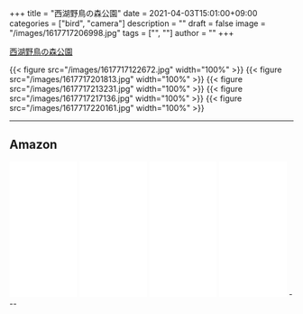 ﻿+++
title = "西湖野鳥の森公園"
date = 2021-04-03T15:01:00+09:00
categories = ["bird", "camera"]
description = ""
draft = false
image = "/images/1617717206998.jpg"
tags = ["", ""]
author = ""
+++


[西湖野鳥の森公園](https://fujisan.ne.jp/pages/345/)

{{< figure src="/images/1617717122672.jpg" width="100%" >}}
{{< figure src="/images/1617717201813.jpg" width="100%" >}}
{{< figure src="/images/1617717213231.jpg" width="100%" >}}
{{< figure src="/images/1617717217136.jpg" width="100%" >}}
{{< figure src="/images/1617717220161.jpg" width="100%" >}}




---

## Amazon

<iframe style="width:120px;height:240px;" marginwidth="0" marginheight="0" scrolling="no" frameborder="0" src="//rcm-fe.amazon-adsystem.com/e/cm?lt1=_blank&bc1=000000&IS2=1&bg1=FFFFFF&fc1=000000&lc1=0000FF&t=yokochi-22&o=9&p=8&l=as4&m=amazon&f=ifr&ref=as_ss_li_til&asins=B01KZ4XI36&linkId=93047b2236686939794ba3b551aa99e3"></iframe>

<iframe style="width:120px;height:240px;" marginwidth="0" marginheight="0" scrolling="no" frameborder="0" src="//rcm-fe.amazon-adsystem.com/e/cm?lt1=_blank&bc1=000000&IS2=1&bg1=FFFFFF&fc1=000000&lc1=0000FF&t=yokochi-22&language=ja_JP&o=9&p=8&l=as4&m=amazon&f=ifr&ref=as_ss_li_til&asins=B07DLRXF43&linkId=3a7415ada77050477e7514f08f4fa2c7"></iframe>

<iframe style="width:120px;height:240px;" marginwidth="0" marginheight="0" scrolling="no" frameborder="0" src="//rcm-fe.amazon-adsystem.com/e/cm?lt1=_blank&bc1=000000&IS2=1&bg1=FFFFFF&fc1=000000&lc1=0000FF&t=yokochi-22&language=ja_JP&o=9&p=8&l=as4&m=amazon&f=ifr&ref=as_ss_li_til&asins=B000PJ588U&linkId=69bb05d5d8968280ed1bbcf5f2f91779"></iframe>

<iframe style="width:120px;height:240px;" marginwidth="0" marginheight="0" scrolling="no" frameborder="0" src="//rcm-fe.amazon-adsystem.com/e/cm?lt1=_blank&bc1=000000&IS2=1&bg1=FFFFFF&fc1=000000&lc1=0000FF&t=yokochi-22&language=ja_JP&o=9&p=8&l=as4&m=amazon&f=ifr&ref=as_ss_li_til&asins=B0040X454A&linkId=77145454088d6dacf32e112b31fb6c97"></iframe>
---



